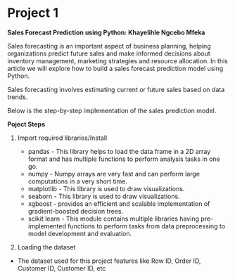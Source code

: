 # Project 1
**Sales Forecast Prediction using Python: Khayelihle Ngcebo Mfeka**

Sales forecasting is an important aspect of business planning, helping organizations predict future sales and make informed decisions about inventory management, marketing strategies and resource allocation. In this article we will explore how to build a sales forecast prediction model using Python.

Sales forecasting involves estimating current or future sales based on data trends.

Below is the step-by-step implementation of the sales prediction model.

**Poject Steps**

1. Import required libraries/Install

   * pandas - This library helps to load the data frame in a 2D array format and has multiple functions to perform analysis tasks in one go.
   * numpy - Numpy arrays are very fast and can perform large computations in a very short time.
   * matplotlib - This library is used to draw visualizations.
   * seaborn - This library is used to draw visualizations.
   * xgboost - provides an efficient and scalable implementation of gradient-boosted decision trees.
   * scikit learn - This module contains multiple libraries having pre-implemented functions to perform tasks from data preprocessing to model development and evaluation.

2. Loading the dataset

  * The dataset used for this project features like Row ID, Order ID, Customer ID, Customer ID, etc

